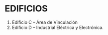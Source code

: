 # EDIFICIOS
1. Edificio C – Área de Vinculación
2. Edificio D – Industrial Eléctrica y Electrónica.
